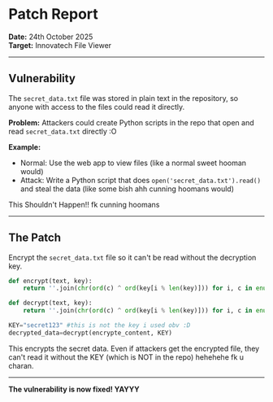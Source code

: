 # Patch Report

**Date:** 24th October 2025  
**Target:** Innovatech File Viewer  

---

## Vulnerability

The `secret_data.txt` file was stored in plain text in the repository, so anyone with access to the files could read it directly.

**Problem:** Attackers could create Python scripts in the repo that open and read `secret_data.txt` directly :O

**Example:**
- Normal: Use the web app to view files (like a normal sweet hooman would)
- Attack: Write a Python script that does `open('secret_data.txt').read()` and steal the data (like some bish ahh cunning hoomans would)

This Shouldn't Happen!! fk cunning hoomans

---

## The Patch

Encrypt the `secret_data.txt` file so it can't be read without the decryption key.

```python
def encrypt(text, key):
    return ''.join(chr(ord(c) ^ ord(key[i % len(key)])) for i, c in enumerate(text))

def decrypt(text, key):
    return ''.join(chr(ord(c) ^ ord(key[i % len(key)])) for i, c in enumerate(text))

KEY="secret123" #this is not the key i used obv :D
decrypted_data=decrypt(encrypte_content, KEY)
```

This encrypts the secret data. Even if attackers get the encrypted file, they can't read it without the KEY (which is NOT in the repo) hehehehe fk u charan.

---

**The vulnerability is now fixed! YAYYY**